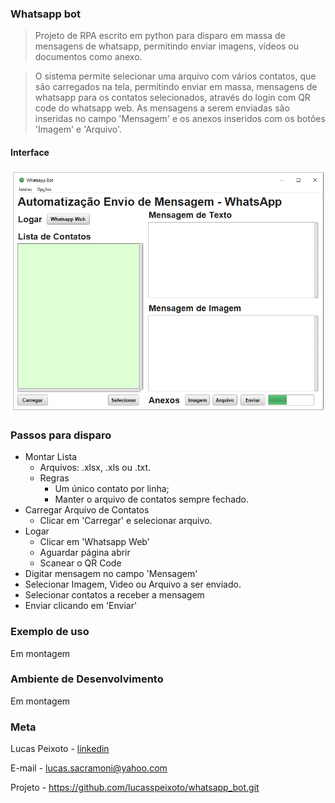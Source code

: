 ### Whatsapp bot
> Projeto de RPA escrito em python para disparo em massa de mensagens de whatsapp, permitindo enviar imagens, vídeos ou documentos como anexo.

> O sistema permite selecionar uma arquivo com vários contatos, que são carregados na tela, permitindo enviar em massa, mensagens de whatsapp para os contatos selecionados, através do login com QR code do whatsapp web. As mensagens a serem enviadas são inseridas no campo 'Mensagem' e os anexos inseridos com os botões 'Imagem' e 'Arquivo'.

#### Interface
![interface](images/layout3.png "Sistema")

### Passos para disparo
* Montar Lista
    * Arquivos: .xlsx, .xls ou .txt.
    * Regras
        * Um único contato por linha;
        * Manter o arquivo de contatos sempre fechado.
* Carregar Arquivo de Contatos
    * Clicar em 'Carregar' e selecionar arquivo.
* Logar
    * Clicar em 'Whatsapp Web'
    * Aguardar página abrir
    * Scanear o QR Code
* Digitar mensagem no campo 'Mensagem'
* Selecionar Imagem, Video ou Arquivo a ser enviado.
* Selecionar contatos a receber a mensagem
* Enviar clicando em 'Enviar'

### Exemplo de uso
Em montagem

### Ambiente de Desenvolvimento
Em montagem

### Meta

Lucas Peixoto - [linkedin](https://www.linkedin.com/in/lucassacramoni/)

E-mail - lucas.sacramoni@yahoo.com

Projeto - https://github.com/lucasspeixoto/whatsapp_bot.git